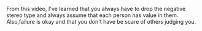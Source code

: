 From this video, I've learned that you always have to drop the negative stereo type and always assume that each person has value in them. Also,failure is okay and that you don't have be scare of others judging you.